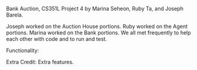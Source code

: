 Bank Auction, CS351L Project 4 by Marina Seheon, Ruby Ta, and Joseph Barela.

Joseph worked on the Auction House portions.
Ruby worked on the Agent portions.
Marina worked on the Bank portions.
We all met frequently to help each other with code and to run and test.

Functionality:

Extra Credit:
Extra features.

